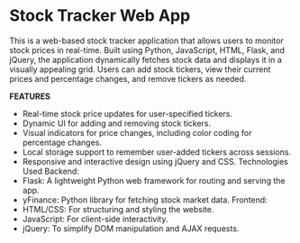 # Stock Tracker Web App

This is a web-based stock tracker application that allows users to monitor stock prices in real-time. Built using Python, JavaScript, HTML, Flask, and jQuery, the application dynamically fetches stock data and displays it in a visually appealing grid. Users can add stock tickers, view their current prices and percentage changes, and remove tickers as needed.

**FEATURES**

- Real-time stock price updates for user-specified tickers.
- Dynamic UI for adding and removing stock tickers.
- Visual indicators for price changes, including color coding for percentage changes.
- Local storage support to remember user-added tickers across sessions.
- Responsive and interactive design using jQuery and CSS.
  Technologies Used
  Backend:
- Flask: A lightweight Python web framework for routing and serving the app.
- yFinance: Python library for fetching stock market data.
  Frontend:
- HTML/CSS: For structuring and styling the website.
- JavaScript: For client-side interactivity.
- jQuery: To simplify DOM manipulation and AJAX requests.
